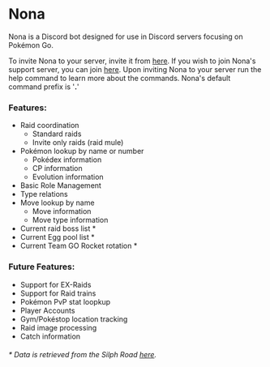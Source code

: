 # Nona
Nona is a Discord bot designed for use in Discord servers focusing on Pokémon Go.

To invite Nona to your server, invite it from [here](https://discord.com/api/oauth2/authorize?client_id=723364917973090357&permissions=470149200&scope=bot). If you wish to join Nona's support server, you can join [here](https://discord.gg/aUDxH6E). Upon inviting Nona to your server run the help command to learn more about the commands. Nona's default command prefix is '**.**'

### Features:
* Raid coordination
   * Standard raids
   * Invite only raids (raid mule)
* Pokémon lookup by name or number
   * Pokédex information
   * CP information
   * Evolution information
* Basic Role Management
* Type relations
* Move lookup by name
   * Move information
   * Move type information
* Current raid boss list *
* Current Egg pool list *
* Current Team GO Rocket rotation *

### Future Features:
* Support for EX-Raids
* Support for Raid trains
* Pokémon PvP stat loopkup
* Player Accounts
* Gym/Pokéstop location tracking
* Raid image processing
* Catch information

###### * Data is retrieved from the Silph Road [here](https://thesilphroad.com).
